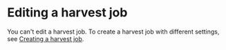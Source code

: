 # Editing a harvest job<a name="hj-edit"></a>

You can't edit a harvest job\. To create a harvest job with different settings, see [Creating a harvest job](hj-create.md)\.